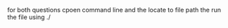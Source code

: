 for both questions cpoen command line and the locate to file path the run the file using ./<filename>


